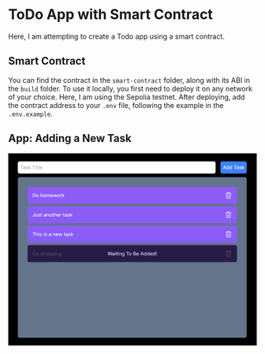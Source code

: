 # ToDo App with Smart Contract

Here, I am attempting to create a Todo app using a smart contract.

## Smart Contract

You can find the contract in the `smart-contract` folder, along with its ABI in the `build` folder. To use it locally, you first need to deploy it on any network of your choice. Here, I am using the Sepolia testnet. After deploying, add the contract address to your `.env` file, following the example in the `.env.example`.

## App: Adding a New Task

![ToDo App main screen](app.png)
